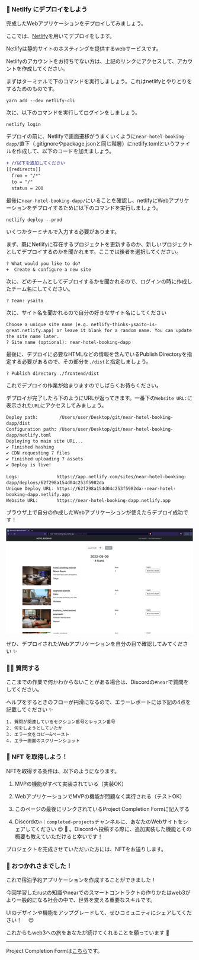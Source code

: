 ### 🔷 Netlify にデプロイをしよう

完成したWebアプリケーションをデプロイしてみましょう。

ここでは、[Netlify](https://www.netlify.com/)を用いてデプロイをします。

Netlifyは静的サイトのホスティングを提供するwebサービスです。

Netlifyのアカウントをお持ちでない方は、上記のリンクにアクセスして、アカウントを作成してください。

まずはターミナルで下のコマンドを実行しましょう。これはnetlifyとやりとりをするためのものです。

```
yarn add --dev netlify-cli
```

次に、以下のコマンドを実行してログインをしましょう。

```
netlify login
```

デプロイの前に、Netlifyで画面遷移がうまくいくように`near-hotel-booking-dapp/`直下（.gitignoreやpackage.jsonと同じ階層）にnetlify.tomlというファイルを作成して、以下のコードを加えましょう。

```diff
+ //以下を追加してください
[[redirects]]
  from = "/*"
  to = "/"
  status = 200
```

最後に`near-hotel-booking-dapp/`にいることを確認し、netlifyにWebアプリケーションをデプロイするために以下のコマンドを実行しましょう。

```
netlify deploy --prod
```

いくつかターミナルで入力する必要があります。

まず、既にNetlifyに存在するプロジェクトを更新するのか、新しいプロジェクトとしてデプロイするのかを聞かれます。ここでは後者を選択してください。

```
? What would you like to do?
+  Create & configure a new site
```

次に、どのチームとしてデプロイするかを聞かれるので、ログインの時に作成したチーム名にしてください。

```
? Team: ysaito
```

次に、サイト名を聞かれるので自分の好きなサイト名にしてください

```
Choose a unique site name (e.g. netlify-thinks-ysaito-is-great.netlify.app) or leave it blank for a random name. You can update the site name later.
? Site name (optional): near-hotel-booking-dapp
```

最後に、デプロイに必要なHTMLなどの情報を含んでいるPublish Directoryを指定する必要があるので、その部分を`./dist`と指定しましょう。

```
? Publish directory ./frontend/dist
```

これでデプロイの作業が始まりますのでしばらくお待ちください。

デプロイが完了したら下のようにURLが返ってきます。一番下の`Website URL:`に表示された`URL`にアクセスしてみましょう。

```
Deploy path:        /Users/user/Desktop/git/near-hotel-booking-dapp/dist
Configuration path: /Users/user/Desktop/git/near-hotel-booking-dapp/netlify.toml
Deploying to main site URL...
✔ Finished hashing
✔ CDN requesting 7 files
✔ Finished uploading 7 assets
✔ Deploy is live!

Logs:              https://app.netlify.com/sites/near-hotel-booking-dapp/deploys/62f298a154d04c253f5982da
Unique Deploy URL: https://62f298a154d04c253f5982da--near-hotel-booking-dapp.netlify.app
Website URL:       https://near-hotel-booking-dapp.netlify.app
```

ブラウザ上で自分の作成したWebアプリケーションが使えたらデプロイ成功です！

![](4_1_1.png)

ぜひ、デプロイされたWebアプリケーションを自分の目で確認してみてください ✨

### 🙋‍♂️ 質問する

ここまでの作業で何かわからないことがある場合は、Discordの`#near`で質問をしてください。

ヘルプをするときのフローが円滑になるので、エラーレポートには下記の4点を記載してください ✨

```
1. 質問が関連しているセクション番号とレッスン番号
2. 何をしようとしていたか
3. エラー文をコピー&ペースト
4. エラー画面のスクリーンショット
```

### 🎫 NFT を取得しよう！

NFTを取得する条件は、以下のようになります。

1. MVPの機能がすべて実装されている（実装OK）

2. WebアプリケーションでMVPの機能が問題なく実行される（テストOK）

3. このページの最後にリンクされているProject Completion Formに記入する

4. Discordの`🔥｜completed-projects`チャンネルに、あなたのWebサイトをシェアしてください 😉 🎉 。Discordへ投稿する際に、追加実装した機能とその概要も教えていただけると幸いです！

プロジェクトを完成させていただいた方には、NFTをお送りします。

### 🎉 おつかれさまでした！

これで宿泊予約アプリケーションを作成することができました！

今回学習したrustの知識やnearでのスマートコントラクトの作りかたはweb3がより一般的になる社会の中で、世界を変える重要なスキルです。

UIのデザインや機能をアップグレードして、ぜひコミュニティにシェアしてください！　 😊

これからもweb3への旅をあなたが続けてくれることを願っています 🚀

---

Project Completion Formは[こちら](https://airtable.com/shrf1cCtTx0iQuszX)です。
